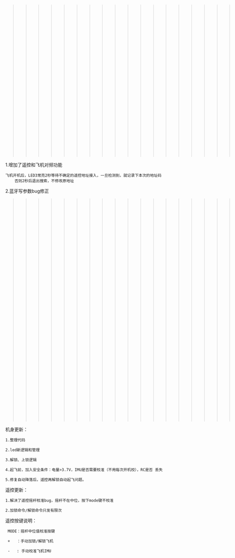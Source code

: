 ﻿

>>>>>>>>>>>>>>>>>>>>>>>>>>>2015.1.17<<<<<<<<<<<<<<<<<<<

1.增加了遥控和飞机对频功能

	飞机开机后，LED3常亮2秒等待不确定的遥控地址接入，一旦检测到，就记录下本次的地址码
        否则2秒后退出搜索，不修改原地址

2.蓝牙写参数bug修正


>>>>>>>>>>>>>>>>>>>>>>>>>>>>>>>>>>>>>2015.1.16<<<<<<<<<<<<<<<<<<<<<<<<<<<<<<<<

机身更新：

    1.整理代码
    
    2.led新逻辑和管理
    
    3.解锁、上锁逻辑
    
    4.起飞前，加入安全条件：电量>3.7V，IMU是否需要校准（不用每次开机校），RC是否 丢失
    
    5.修复自动降落后，遥控再解锁自动起飞问题。
    
遥控更新：


    1.解决了遥控摇杆校准bug，摇杆不在中位，按下mode键不校准
    
    2.加锁命令/解锁命令只发有限次
    
遥控按键说明：


     MODE：摇杆中位值校准按键
     
     +   ：手动加锁/解锁飞机
     
     -   : 手动校准飞机IMU

